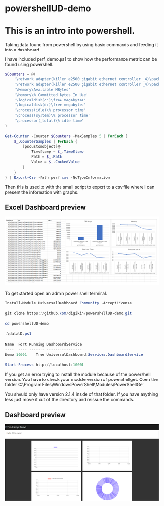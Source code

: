 # powershellUD-demo

# This is an intro into powershell.

Taking data found from powershell by using basic commands and feeding it into a dashboard

I have included perf_demo.ps1 to show how the performance metric can be found using powershell.

```powershell
$Counters = @(
    '\network adapter(killer e2500 gigabit ethernet controller _4)\packets sent/sec'
    '\network adapter(killer e2500 gigabit ethernet controller _4)\packets received/sec'
    '\Memory\Available MBytes'
    '\Memory\% Committed Bytes In Use'
    '\logicaldisk(c:)\free megabytes'
    '\logicaldisk(d:)\free megabytes'
    '\process(idle)\% processor time'
    '\process(system)\% processor time'
    '\processor(_total)\% idle time'
)

Get-Counter -Counter $Counters -MaxSamples 5 | ForEach {
    $_.CounterSamples | ForEach {
        [pscustomobject]@{
            TimeStamp = $_.TimeStamp
            Path = $_.Path
            Value = $_.CookedValue
        }
    }
} | Export-Csv -Path perf.csv -NoTypeInformation
```


Then this is used to with the small script to export to a csv file where I can present the information with graphs. 

## Excell Dashboard preview 
![Excell Dashboard](/assets/images/excel-dashboard.PNG "Excell dashboard preview")



To get started open an admin power shell terminal.

```powershell
Install-Module UniversalDashboard.Community -AcceptLicense

git clone https://github.com/digikin/powershellUD-demo.git

cd powershellUD-demo

.\dataUD.ps1

Name  Port Running DashboardService
----  ---- ------- ----------------
Demo 10001    True UniversalDashboard.Services.DashboardService

Start-Process http://localhost:10001
```

If you get an error trying to install the module because of the powershell version.
You have to check your module version of powershellget.
Open the folder C:\Program Files\WindowsPowerShell\Modules\PowerShellGet

You should only have version 2.1.4 inside of that folder.  If you have anything less just move it out of the directory and reissue the commands.  

## Dashboard preview 
![PoshUD Dashboard](/assets/images/dashboard.PNG "PoshUD preview")
